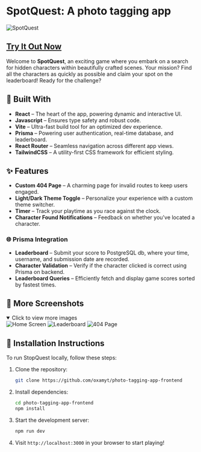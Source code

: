 # SpotQuest: A photo tagging app

![SpotQuest](https://res.cloudinary.com/dehoidlo0/image/upload/v1731857908/photo-tagging-app/lvrguait26lj7aivzjhr.png)

## [Try It Out Now]()

Welcome to **SpotQuest**, an exciting game where you embark on a search for hidden characters within beautifully crafted scenes. Your mission? Find all the characters as quickly as possible and claim your spot on the leaderboard! Ready for the challenge?

## 🚀 Built With

- **React** – The heart of the app, powering dynamic and interactive UI.
- **Javascript** – Ensures type safety and robust code.
- **Vite** – Ultra-fast build tool for an optimized dev experience.
- **Prisma** – Powering user authentication, real-time database, and leaderboard.
- **React Router** – Seamless navigation across different app views.
- **TailwindCSS** – A utility-first CSS framework for efficient styling.

## ✨ Features

- **Custom 404 Page** – A charming page for invalid routes to keep users engaged.
- **Light/Dark Theme Toggle** – Personalize your experience with a custom theme switcher.
- **Timer** – Track your playtime as you race against the clock.
- **Character Found Notifications** – Feedback on whether you've located a character.

### 🌐 Prisma Integration

- **Leaderboard** – Submit your score to PostgreSQL db, where your time, username, and submission date are recorded.
- **Character Validation** – Verify if the character clicked is correct using Prisma on backend.
- **Leaderboard Queries** – Efficiently fetch and display game scores sorted by fastest times.

## 📸 More Screenshots

<details open>
  <summary>Click to view more images</summary>
  <img src="https://res.cloudinary.com/dehoidlo0/image/upload/v1731858065/photo-tagging-app/h19no79bje31fjpsqogd.png" alt="Home Screen">
  <img src="https://res.cloudinary.com/dehoidlo0/image/upload/v1731858170/photo-tagging-app/fp2e9qentrpppbr8au8u.png" alt="Leaderboard">
  <img src="https://res.cloudinary.com/dehoidlo0/image/upload/v1731858011/photo-tagging-app/gmtoblx8qypwbw596izb.png" alt="404 Page">
</details>

## 📄 Installation Instructions

To run StopQuest locally, follow these steps:

1. Clone the repository:
   ```bash
   git clone https://github.com/oxamyt/photo-tagging-app-frontend
   ```
2. Install dependencies:
   ```bash
   cd photo-tagging-app-frontend
   npm install
   ```
3. Start the development server:
   ```bash
   npm run dev
   ```
4. Visit `http://localhost:3000` in your browser to start playing!
